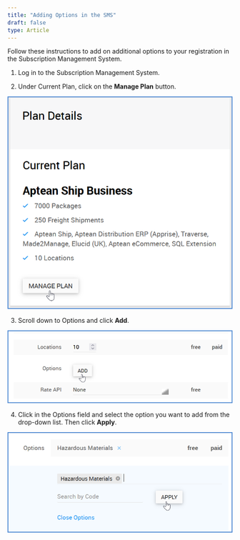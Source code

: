 ```yaml
---
title: "Adding Options in the SMS"
draft: false
type: Article
---
```


Follow these instructions to add on additional options to your registration in the Subscription Management System.
1. Log in to the Subscription Management System.

2. Under Current Plan, click on the **Manage Plan** button.

![sms-1](assets/images/aptean-sms-1.png)

3. Scroll down to Options and click **Add**.

![sms-2](assets/images/aptean-sms-2.png)

4. Click in the Options field and select the option you want to add from the drop-down list. Then click **Apply**.

![sms-3](assets/images/aptean-sms-3.png)


